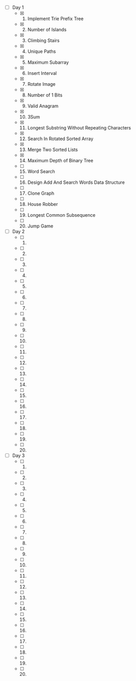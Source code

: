 - [ ] Day 1
    - [x] 1. Implement Trie Prefix Tree
    - [x] 2. Number of Islands
    - [x] 3. Climbing Stairs
    - [x] 4. Unique Paths
    - [x] 5. Maximum Subarray
    - [x] 6. Insert Interval
    - [x] 7. Rotate Image
    - [x] 8. Number of 1 Bits
    - [x] 9. Valid Anagram
    - [x] 10. 3Sum 
    - [x] 11. Longest Substring Without Repeating Characters 
    - [x] 12. Search In Rotated Sorted Array 
    - [x] 13. Merge Two Sorted Lists 
    - [x] 14. Maximum Depth of Binary Tree 
    - [ ] 15. Word Search 
    - [ ] 16. Design Add And Search Words Data Structure 
    - [ ] 17. Clone Graph 
    - [ ] 18. House Robber 
    - [ ] 19. Longest Common Subsequence 
    - [ ] 20. Jump Game 
- [ ] Day 2
    - [ ] 1.
    - [ ] 2.
    - [ ] 3.
    - [ ] 4.
    - [ ] 5.
    - [ ] 6.
    - [ ] 7.
    - [ ] 8.
    - [ ] 9.
    - [ ] 10.
    - [ ] 11.
    - [ ] 12.
    - [ ] 13.
    - [ ] 14.
    - [ ] 15.
    - [ ] 16.
    - [ ] 17.
    - [ ] 18.
    - [ ] 19.
    - [ ] 20.
- [ ] Day 3
    - [ ] 1.
    - [ ] 2.
    - [ ] 3.
    - [ ] 4.
    - [ ] 5.
    - [ ] 6.
    - [ ] 7.
    - [ ] 8.
    - [ ] 9.
    - [ ] 10.
    - [ ] 11.
    - [ ] 12.
    - [ ] 13.
    - [ ] 14.
    - [ ] 15.
    - [ ] 16.
    - [ ] 17.
    - [ ] 18.
    - [ ] 19.
    - [ ] 20.
